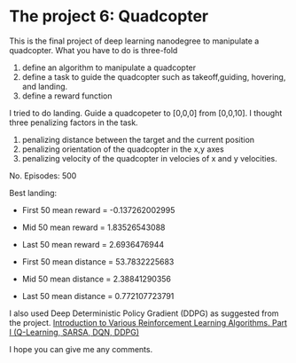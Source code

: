 # The project 6: Quadcopter
This is the final project of deep learning nanodegree to manipulate a quadcopter.
What you have to do is three-fold
1. define an algorithm to manipulate a quadcopter
2. define a task to guide the quadcopter such as takeoff,guiding, hovering, and landing.
3. define a reward function

I tried to do landing. Guide a quadcopeter to [0,0,0] from [0,0,10].
I thought three penalizing factors in the task.
1. penalizing distance between the target and the current position
2. penalizing orientation of the quadcopter in the x,y axes
3. penalizing velocity of the quadcopter in velocies of x and y velocities.

No. Episodes: 500

Best landing: 

- First 50 mean reward = -0.137262002995
- Mid 50 mean reward = 1.83526543088
- Last 50 mean reward = 2.6936476944


- First 50 mean distance = 53.7832225683
- Mid 50 mean distance = 2.38841290356
- Last 50 mean distance = 0.772107723791

I also used Deep Deterministic Policy Gradient (DDPG) as suggested from the project.
[Introduction to Various Reinforcement Learning Algorithms. Part I (Q-Learning, SARSA, DQN, DDPG)](https://towardsdatascience.com/introduction-to-various-reinforcement-learning-algorithms-i-q-learning-sarsa-dqn-ddpg-72a5e0cb6287)

I hope you can give me any comments.
